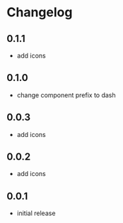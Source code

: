 # Changelog

## 0.1.1
- add icons

## 0.1.0
- change component prefix to dash

## 0.0.3
- add icons

## 0.0.2
- add icons

## 0.0.1
- initial release

